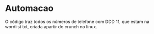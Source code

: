 # Automacao
O código traz todos os números de telefone com DDD 11, que estam na wordlist txt, criada apartir do crunch no linux.
